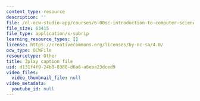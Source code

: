 ```yaml
---
content_type: resource
description: ''
file: /ol-ocw-studio-app/courses/6-00sc-introduction-to-computer-science-and-programming-spring-2011/d131f4f024b88380d6a6a6eba23dced9_ZFc_utdoexI.srt
file_size: 63415
file_type: application/x-subrip
learning_resource_types: []
license: https://creativecommons.org/licenses/by-nc-sa/4.0/
ocw_type: OCWFile
resourcetype: Other
title: 3play caption file
uid: d131f4f0-24b8-8380-d6a6-a6eba23dced9
video_files:
  video_thumbnail_file: null
video_metadata:
  youtube_id: null
---
```

